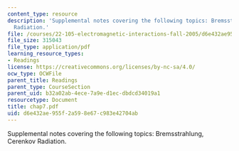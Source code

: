 ```yaml
---
content_type: resource
description: 'Supplemental notes covering the following topics: Bremsstrahlung, Cerenkov
  Radiation.'
file: /courses/22-105-electromagnetic-interactions-fall-2005/d6e432ae955f2a598e67c983e42704ab_chap7.pdf
file_size: 315043
file_type: application/pdf
learning_resource_types:
- Readings
license: https://creativecommons.org/licenses/by-nc-sa/4.0/
ocw_type: OCWFile
parent_title: Readings
parent_type: CourseSection
parent_uid: b32a02ab-4ece-7a9e-d1ec-dbdcd34019a1
resourcetype: Document
title: chap7.pdf
uid: d6e432ae-955f-2a59-8e67-c983e42704ab
---
```

Supplemental notes covering the following topics: Bremsstrahlung, Cerenkov Radiation.